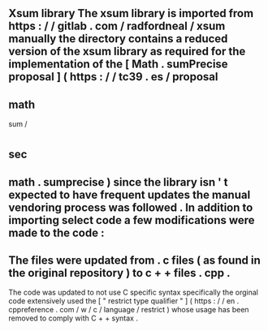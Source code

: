 #
Xsum
library
The
xsum
library
is
imported
from
https
:
/
/
gitlab
.
com
/
radfordneal
/
xsum
manually
the
directory
contains
a
reduced
version
of
the
xsum
library
as
required
for
the
implementation
of
the
[
Math
.
sumPrecise
proposal
]
(
https
:
/
/
tc39
.
es
/
proposal
-
math
-
sum
/
#
sec
-
math
.
sumprecise
)
since
the
library
isn
'
t
expected
to
have
frequent
updates
the
manual
vendoring
process
was
followed
.
In
addition
to
importing
select
code
a
few
modifications
were
made
to
the
code
:
-
The
files
were
updated
from
.
c
files
(
as
found
in
the
original
repository
)
to
c
+
+
files
.
cpp
.
-
The
code
was
updated
to
not
use
C
specific
syntax
specifically
the
orginal
code
extensively
used
the
[
"
restrict
type
qualifier
"
]
(
https
:
/
/
en
.
cppreference
.
com
/
w
/
c
/
language
/
restrict
)
whose
usage
has
been
removed
to
comply
with
C
+
+
syntax
.
